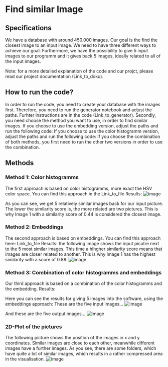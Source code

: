 # Find similar Image 

## Specifications
We have a database with around 450.000 images. Our goal is the find the closest image to an input image. We need to have three different ways to achieve our goal. 
Furthermore, we have the possibility to give 5 input images to our programm and it gives back 5 images, ideally related to all of the input images. 

Note: for a more detailed explanation of the code and our projct, please read our project documentation (Link_to_doku).

## How to run the code?
In order to run the code, you need to create your database with the images first. Therefore, you need to run the generator notebook and adjust the paths. Furhter instructions are in the code (Link_to_generator).
Secondly, you need choose the method you want to use, in order to find similar images. 
If you choose to use the embedding version, adjust the paths and run the following code: 
If you choose to use the color histogramm version, adjust the paths and run the following code: 
If you choose the combination of both methods, you first need to run the other two versions in order to use the combination. 

## Methods
### Method 1: Color histogramms
The first approach is based on color histogramms, more exact the HSV color space. 
You can find this approach in the Link_to_file
Results: 
![image](https://github.com/user-attachments/assets/14bd857a-4352-4ccf-b5e7-9d861ee4513b)

As you can see, we get 5 relatively similar images back for our input picture. The lower the similarity score is, the more related are two pictures. This is why Image 1 with a similarity score of 0.44 is considered the closest image. 

### Method 2: Embeddings
The second approach is based on embeddings. You can find this approach here: Link_to_file
Results: the following image shows the input picutre next to the 5 most similar images. This time a hihgher similarity score means that images are closer related to another. This is why Image 1 has the highest similarity with a score of 0.88.
![image](https://github.com/user-attachments/assets/d62584cc-d783-4d8d-90fb-0943c7eb4b86)


### Method 3: Combination of color histogramms and embeddings
Our third approach is based on a combination of the color histogramms and the embedding. 
Results: 


Here you can see the results for giving 5 images into the software, using the embeddings approach: 
These are the five input images...
![image](https://github.com/user-attachments/assets/e64b2b76-5410-4b54-8af3-ec43f1fb2e18)

And these are the five output images...
![image](https://github.com/user-attachments/assets/a71de536-5152-46fe-acc1-ef0242531f24)

### 2D-Plot of the pictures
The following picture shows the position of the images in x and y coordinates. Similar images are close to each other, meanwhile different images have a further images.
As you see, there are some folders, which have quite a lot of similar images, which results in a rather compressed area in the visualisation.
![image](https://github.com/user-attachments/assets/c7f13eeb-2279-4adc-8191-4f5ebdab5fa4)

